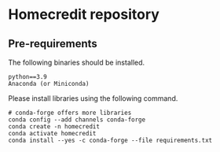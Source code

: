 # Homecredit repository
## Pre-requirements
The following binaries should be installed.
```
python==3.9
Anaconda (or Miniconda)
```
Please install libraries using the following command.
```shell
# conda-forge offers more libraries
conda config --add channels conda-forge
conda create -n homecredit
conda activate homecredit
conda install --yes -c conda-forge --file requirements.txt
```
